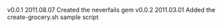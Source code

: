 v0.0.1  2011.08.07  Created the neverfails gem
v0.0.2  2011.03.01  Added the create-grocery.sh sample script
